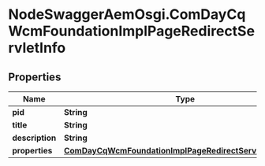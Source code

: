 # NodeSwaggerAemOsgi.ComDayCqWcmFoundationImplPageRedirectServletInfo

## Properties

Name | Type | Description | Notes
------------ | ------------- | ------------- | -------------
**pid** | **String** |  | [optional] 
**title** | **String** |  | [optional] 
**description** | **String** |  | [optional] 
**properties** | [**ComDayCqWcmFoundationImplPageRedirectServletProperties**](ComDayCqWcmFoundationImplPageRedirectServletProperties.md) |  | [optional] 


